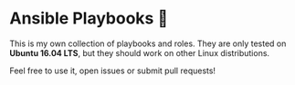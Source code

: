 # Ansible Playbooks 📗

This is my own collection of playbooks and roles. They are only tested on **Ubuntu 16.04 LTS**, but they should work on other Linux distributions.

Feel free to use it, open issues or submit pull requests!
